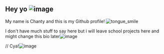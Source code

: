 ## Hey yo ![image](https://github.com/user-attachments/assets/b43430c8-2d70-41d7-b62f-132d0524359b)



My name is Chanty and this is my Github profile! ![tongue_smile](https://github.com/user-attachments/assets/c92d3645-9365-4be6-aa29-25493e5c43bb)

I don't have much stuff to say here but i will leave school projects here and might change this bio later![image](https://github.com/user-attachments/assets/75d05367-6f7b-440b-98bd-387180858960)


// Cya!![image](https://github.com/user-attachments/assets/3f6fd9f5-c7fc-4b77-a6d3-188d004e90a4)

